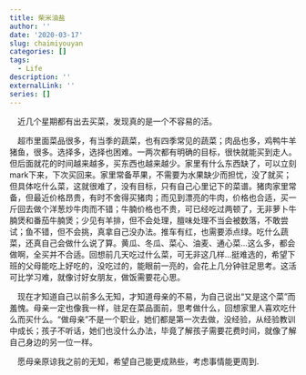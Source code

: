 ```yaml
---
title: 柴米油盐
author: ''
date: '2020-03-17'
slug: chaimiyouyan
categories: []
tags:
  - Life
description: ''
externalLink: ''
series: []
---
```

&emsp;近几个星期都有出去买菜，发现真的是一个不容易的活。

&emsp;超市里面菜品很多，有当季的蔬菜，也有四季常见的蔬菜；肉品也多，鸡鸭牛羊猪鱼，很多。选择多，选择也困难。一两次都有明确的目标，很快就能买到走人。但后面就花的时间越来越多，买东西也越来越少。家里有什么东西缺了，可以立刻mark下来，下次买回来。家里常备苹果，不需要为水果缺少而担忧，没了就买；但具体吃什么菜，这就很难了，没有目标，只有自己心里记下的菜谱。猪肉家里常备，但最近价格昂贵，有时不舍得买猪肉；而见到漂亮的牛肉，价格也合适，买一斤回去做个洋葱炒牛肉而不错；牛腩价格也不贵，可已经吃过两顿了，无非萝卜牛腩煲和番茄牛腩煲；少见有羊排，但不会处理，膻味处理不当会被数落，不敢尝试；鱼不错，但不会挑，真拿自己没办法。推车有红，也需要添点绿。吃什么蔬菜，还真自己会做什么说了算。黄瓜、冬瓜、菜心、油麦、通心菜...这么多，都会做啊，全买并不合适。回想前几天吃过什么菜，可无非这几样...挺难选的，希望下班的父母能吃上好吃的，没吃过的，能眼前一亮的，会花上几分钟驻足思考。这活可比学习难，就像讨好女朋友，做饭需要花心思。

&emsp;现在才知道自己以前多么无知，才知道母亲的不易，为自己说出“又是这个菜”而羞愧。母亲一定也像我一样，驻足在菜品面前，思考做什么，回想家里人喜欢吃什么而买什么。“做母亲”不是一个职业，她们都是第一次去做，没经验，从经验教训中成长；孩子不听话，她们也没什么办法，毕竟了解孩子需要花费时间，就像了解自己身边的另一位一样。

&emsp;愿母亲原谅我之前的无知，希望自己能更成熟些，考虑事情能更周到.